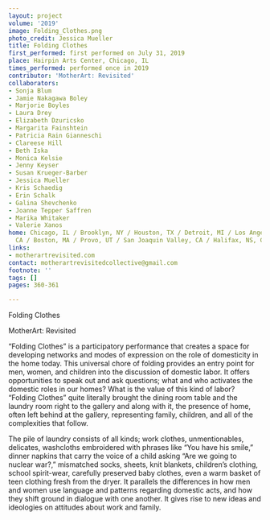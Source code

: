 ```yaml
---
layout: project
volume: '2019'
image: Folding_Clothes.png
photo_credit: Jessica Mueller
title: Folding Clothes
first_performed: first performed on July 31, 2019
place: Hairpin Arts Center, Chicago, IL
times_performed: performed once in 2019
contributor: 'MotherArt: Revisited'
collaborators:
- Sonja Blum
- Jamie Nakagawa Boley
- Marjorie Boyles
- Laura Drey
- Elizabeth Dzuricsko
- Margarita Fainshtein
- Patricia Rain Gianneschi
- Clareese Hill
- Beth Iska
- Monica Kelsie
- Jenny Keyser
- Susan Krueger-Barber
- Jessica Mueller
- Kris Schaedig
- Erin Schalk
- Galina Shevchenko
- Joanne Tepper Saffren
- Marika Whitaker
- Valerie Xanos
home: Chicago, IL / Brooklyn, NY / Houston, TX / Detroit, MI / Los Angeles, CA / Folsom,
  CA / Boston, MA / Provo, UT / San Joaquin Valley, CA / Halifax, NS, Canada
links:
- motherartrevisited.com
contact: motherartrevisitedcollective@gmail.com
footnote: ''
tags: []
pages: 360-361

---
```


Folding Clothes

MotherArt: Revisited

“Folding Clothes” is a participatory performance that creates a space for developing networks and modes of expression on the role of domesticity in the home today. This universal chore of folding provides an entry point for men, women, and children into the discussion of domestic labor. It offers opportunities to speak out and ask questions; what and who activates the domestic roles in our homes? What is the value of this kind of labor? “Folding Clothes” quite literally brought the dining room table and the laundry room right to the gallery and along with it, the presence of home, often left behind at the gallery, representing family, children, and all of the complexities that follow.

The pile of laundry consists of all kinds; work clothes, unmentionables, delicates, washcloths embroidered with phrases like “You have his smile,” dinner napkins that carry the voice of a child asking “Are we going to nuclear war?,” mismatched socks, sheets, knit blankets, children’s clothing, school spirit-wear, carefully preserved baby clothes, even a warm basket of teen clothing fresh from the dryer. It parallels the differences in how men and women use language and patterns regarding domestic acts, and how they shift ground in dialogue with one another. It gives rise to new ideas and ideologies on attitudes about work and family.
